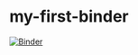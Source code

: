 # my-first-binder
[![Binder](https://mybinder.org/badge_logo.svg)](https://mybinder.org/v2/gh/jasanchev/my-first-binder/HEAD)

